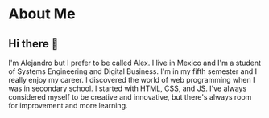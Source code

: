 # About Me
## Hi there 🙌

I'm Alejandro but I prefer to be called Alex. I live in Mexico and I'm a student of Systems Engineering and Digital Business. I'm in my fifth semester and I really enjoy my career. I discovered the world of web programming when I was in secondary school. I started with HTML, CSS, and JS. I've always considered myself to be creative and innovative, but there's always room for improvement and more learning.


